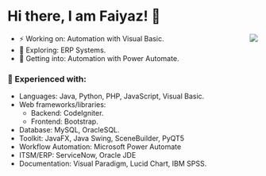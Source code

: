 # Hi there, I am Faiyaz! 👋

- ⚡ Working on: Automation with Visual Basic. <img align="right" src="https://github-readme-stats-updated-faiyazkhanwif.vercel.app/api?username=faiyazkhanwif&&show_icons=true&hide=stars,issues&hide_border=true&hide_rank=true&count_private=true&title_color=black&icon_color=black&text_color=F5F5F5&bg_color=000000">
- 🔭 Exploring: ERP Systems. 
- 🤔 Getting into: Automation with Power Automate. 

### 🌱 Experienced with:
  - Languages: Java, Python, PHP, JavaScript, Visual Basic. 
  - Web frameworks/libraries:
    - Backend: CodeIgniter.
    - Frontend: Bootstrap.
  - Database: MySQL, OracleSQL.
  - Toolkit: JavaFX, Java Swing, SceneBuilder, PyQT5
  - Workflow Automation: Microsoft Power Automate
  - ITSM/ERP: ServiceNow, Oracle JDE
  - Documentation: Visual Paradigm, Lucid Chart, IBM SPSS.
